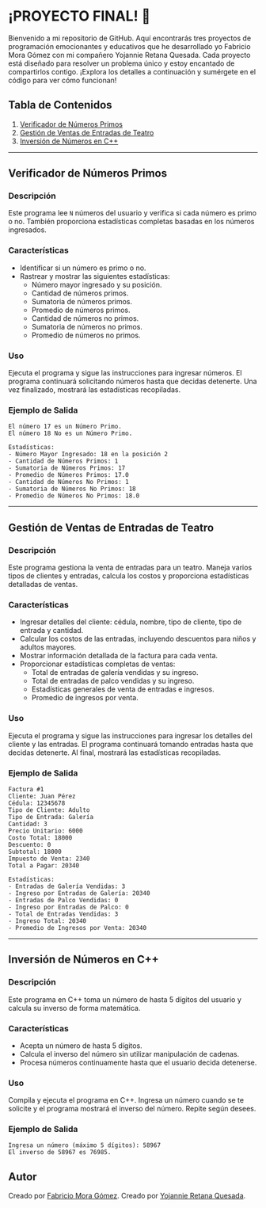 # ¡PROYECTO FINAL! 🎉

Bienvenido a mi repositorio de GitHub. Aquí encontrarás tres proyectos de programación emocionantes y educativos que he desarrollado yo Fabricio Mora Gómez con mi compañero Yojannie Retana Quesada. Cada proyecto está diseñado para resolver un problema único y estoy encantado de compartirlos contigo. ¡Explora los detalles a continuación y sumérgete en el código para ver cómo funcionan!

## Tabla de Contenidos

1. [Verificador de Números Primos](#verificador-de-números-primos)
2. [Gestión de Ventas de Entradas de Teatro](#gestión-de-ventas-de-entradas-de-teatro)
3. [Inversión de Números en C++](#inversión-de-números-en-c)

---

## Verificador de Números Primos

### Descripción
Este programa lee `N` números del usuario y verifica si cada número es primo o no. También proporciona estadísticas completas basadas en los números ingresados.

### Características
- Identificar si un número es primo o no.
- Rastrear y mostrar las siguientes estadísticas:
  - Número mayor ingresado y su posición.
  - Cantidad de números primos.
  - Sumatoria de números primos.
  - Promedio de números primos.
  - Cantidad de números no primos.
  - Sumatoria de números no primos.
  - Promedio de números no primos.

### Uso
Ejecuta el programa y sigue las instrucciones para ingresar números. El programa continuará solicitando números hasta que decidas detenerte. Una vez finalizado, mostrará las estadísticas recopiladas.

### Ejemplo de Salida
```
El número 17 es un Número Primo.
El número 18 No es un Número Primo.

Estadísticas:
- Número Mayor Ingresado: 18 en la posición 2
- Cantidad de Números Primos: 1
- Sumatoria de Números Primos: 17
- Promedio de Números Primos: 17.0
- Cantidad de Números No Primos: 1
- Sumatoria de Números No Primos: 18
- Promedio de Números No Primos: 18.0
```

---

## Gestión de Ventas de Entradas de Teatro

### Descripción
Este programa gestiona la venta de entradas para un teatro. Maneja varios tipos de clientes y entradas, calcula los costos y proporciona estadísticas detalladas de ventas.

### Características
- Ingresar detalles del cliente: cédula, nombre, tipo de cliente, tipo de entrada y cantidad.
- Calcular los costos de las entradas, incluyendo descuentos para niños y adultos mayores.
- Mostrar información detallada de la factura para cada venta.
- Proporcionar estadísticas completas de ventas:
  - Total de entradas de galería vendidas y su ingreso.
  - Total de entradas de palco vendidas y su ingreso.
  - Estadísticas generales de venta de entradas e ingresos.
  - Promedio de ingresos por venta.

### Uso
Ejecuta el programa y sigue las instrucciones para ingresar los detalles del cliente y las entradas. El programa continuará tomando entradas hasta que decidas detenerte. Al final, mostrará las estadísticas recopiladas.

### Ejemplo de Salida
```
Factura #1
Cliente: Juan Pérez
Cédula: 12345678
Tipo de Cliente: Adulto
Tipo de Entrada: Galería
Cantidad: 3
Precio Unitario: 6000
Costo Total: 18000
Descuento: 0
Subtotal: 18000
Impuesto de Venta: 2340
Total a Pagar: 20340

Estadísticas:
- Entradas de Galería Vendidas: 3
- Ingreso por Entradas de Galería: 20340
- Entradas de Palco Vendidas: 0
- Ingreso por Entradas de Palco: 0
- Total de Entradas Vendidas: 3
- Ingreso Total: 20340
- Promedio de Ingresos por Venta: 20340
```

---

## Inversión de Números en C++

### Descripción
Este programa en C++ toma un número de hasta 5 dígitos del usuario y calcula su inverso de forma matemática.

### Características
- Acepta un número de hasta 5 dígitos.
- Calcula el inverso del número sin utilizar manipulación de cadenas.
- Procesa números continuamente hasta que el usuario decida detenerse.

### Uso
Compila y ejecuta el programa en C++. Ingresa un número cuando se te solicite y el programa mostrará el inverso del número. Repite según desees.

### Ejemplo de Salida
```
Ingresa un número (máximo 5 dígitos): 58967
El inverso de 58967 es 76985.
```

## Autor
Creado por [Fabricio Mora Gómez](https://github.com/chicho377).
Creado por [Yojannie Retana Quesada]().
